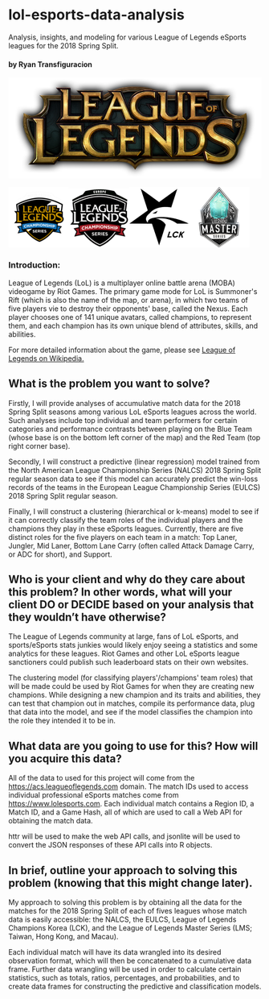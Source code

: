 # lol-esports-data-analysis
Analysis, insights, and modeling for various League of Legends eSports leagues for the 2018 Spring Split.
#### by Ryan Transfiguracion

![League of Legends Logo](presentation-images/League-of-Legends-logo.png)

![NALCS Logo](presentation-images/nalcs-logo.png)![EULCS Logo](presentation-images/eulcs-logo.png)![LCK Logo](presentation-images/lck-logo.png)![LMS Logo](presentation-images/lms-logo.png)
### Introduction:
League of Legends (LoL) is a multiplayer online battle arena (MOBA) videogame by Riot Games.  The primary game mode for LoL is Summoner's Rift (which is also the name of the map, or arena), in which two teams of five players vie to destroy their opponents' base, called the Nexus.  Each player chooses one of 141 unique avatars, called champions, to represent them, and each champion has its own unique blend of attributes, skills, and abilities.

For more detailed information about the game, please see <a href="https://en.wikipedia.org/wiki/League_of_Legends#Gameplay" target="_blank">League of Legends on Wikipedia.</a>


## What is the problem you want to solve?

Firstly, I will provide analyses of accumulative match data for the 2018 Spring Split seasons among various LoL eSports leagues across the world.  Such analyses include top individual and team performers for certain categories and performance contrasts between playing on the Blue Team (whose base is on the bottom left corner of the map) and the Red Team (top right corner base).

Secondly, I will construct a predictive (linear regression) model trained from the North American League Championship Series (NALCS) 2018 Spring Split regular season data to see if this model can accurately predict the win-loss records of the teams in the European League Championship Series (EULCS) 2018 Spring Split regular season.

Finally, I will construct a clustering (hierarchical or k-means) model to see if it can correctly classify the team roles of the individual players and the champions they play in these eSports leagues.  Currently, there are five distinct roles for the five players on each team in a match: Top Laner, Jungler, Mid Laner, Bottom Lane Carry (often called Attack Damage Carry, or ADC for short), and Support.  

## Who is your client and why do they care about this problem? In other words, what will your client DO or DECIDE based on your analysis that they wouldn’t have otherwise?

The League of Legends community at large, fans of LoL eSports, and sports/eSports stats junkies would likely enjoy seeing a statistics and some analytics for these leagues.  Riot Games and other LoL eSports league sanctioners could publish such leaderboard stats on their own websites.

The clustering model (for classifying players'/champions' team roles) that will be made could be used by Riot Games for when they are creating new champions.  While designing a new champion and its traits and abilities, they can test that champion out in matches, compile its performance data, plug that data into the model, and see if the model classifies the champion into the role they intended it to be in.

## What data are you going to use for this? How will you acquire this data?

All of the data to used for this project will come from the <a href="https://acs.leagueoflegends.com">https://acs.leagueoflegends.com</a> domain.  The match IDs used to access individual professional eSports matches come from <a href="https://www.lolesports.com">https://www.lolesports.com</a>.  Each individual match contains a Region ID, a Match ID, and a Game Hash, all of which are used to call a Web API for obtaining the match data.

httr will be used to make the web API calls, and jsonlite will be used to convert the JSON responses of these API calls into R objects.


## In brief, outline your approach to solving this problem (knowing that this might change later).

My approach to solving this problem is by obtaining all the data for the matches for the 2018 Spring Split of each of fives leagues whose match data is easily accessible: the NALCS, the EULCS, League of Legends Champions Korea (LCK), and the League of Legends Master Series (LMS; Taiwan, Hong Kong, and Macau).

Each individual match will have its data wrangled into its desired observation format, which will then be concatenated to a cumulative data frame.  Further data wrangling will be used in order to calculate certain statistics, such as totals, ratios, percentages, and probabilities, and to create data frames for constructing the predictive and classification models.